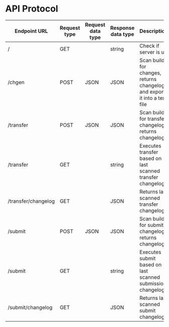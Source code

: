 API Protocol
========

| Endpoint URL        | Request type | Request data type | Response data type  | Description                                                                |
|---------------------|--------------|-------------------|---------------------|----------------------------------------------------------------------------|
| /                   | GET          |                   | string              | Check if server is up                                                      |
| /chgen              | POST         | JSON              | JSON                | Scan builds for changes, returns changelog and exports it into a text file |
| /transfer           | POST         | JSON              | JSON                | Scan builds for transfer changelog, returns changelog                      |
| /transfer           | GET          |                   | string              | Executes transfer based on last scanned transfer changelog                 |
| /transfer/changelog | GET          |                   | JSON                | Returns last scanned transfer changelog                                    |
| /submit             | POST         | JSON              | JSON                | Scan builds for submit changelog, returns changelog                        |
| /submit             | GET          |                   | string              | Executes submit based on last scanned submission changelog                 |
| /submit/changelog   | GET          |                   | JSON                | Returns last scanned submit changelog                                      |
